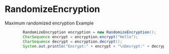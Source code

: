 # RandomizeEncryption
Maximum randomized encryption
Example
```Java
		RandomizeEncryption encryption = new RandomizeEncryption();
		CharSequence encrypt = encryption.encrypt("Hello");
		CharSequence decrypt = encryption.decrypt();
		System.out.println("Encrypt:" + encrypt + "\nDecrypt:" + decrypt);
```
